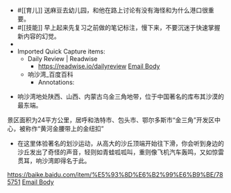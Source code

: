 - #[[育儿]] 送麻豆去幼儿园，和他在路上讨论有没有海怪和为什么港口很重要。
- #[[技能]] 早上起来先复习之前做的笔记标注，慢下来，不要沉迷于快速掌握新内容的幻觉。
- 
- Imported Quick Capture items:
    - Daily Review | Readwise
        - https://readwise.io/dailyreview [Email Body](https://files.todoist.com/Gs5yTxjPdicI0CNnOsN8JPVEU62EqptItk5j_j99PLNXZVWZQ3bHV6gaCiMkBi1l/by/21878347/as/file.html)
    - 响沙湾_百度百科
        - Annotations:

* 响沙湾地处陕西、山西、内蒙古乌金三角地带，位于中国著名的库布其沙漠的最东端。

景区面积为24平方公里，居呼和浩特市、包头市、鄂尔多斯市“金三角”开发区中心，被称作“黄河金腰带上的金纽扣”

* 在这里体验著名的划沙运动，从高大的沙丘顶端开始往下滑，你会听到身边的沙丘发出了奇怪的声音，轻则如青蛙呱呱叫，重则像飞机汽车轰鸣，又如惊雷贯耳，响沙湾即得名于此。



https://baike.baidu.com/item/%E5%93%8D%E6%B2%99%E6%B9%BE/785751 [Email Body](https://files.todoist.com/Zk42ahO9y_jB5my64uszQDw8oWJLrB_-AXB-mMErl3uc-sn8sYQcrQm_3ANeLbjw/by/21878347/as/file.html)
